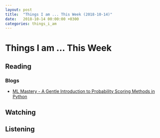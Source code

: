 ```yaml
---
layout: post
title:  "Things I am ... This Week (2018-10-14)"
date:   2018-10-14 00:00:00 +0300
categories: things_i_am
---
```


# Things I am ... This Week  

## Reading  

### Blogs

- [ML Mastery - A Gentle Introduction to Probability Scoring Methods in Python][ml1]

## Watching  

## Listening  

[ml1]:https://machinelearningmastery.com/how-to-score-probability-predictions-in-python/
